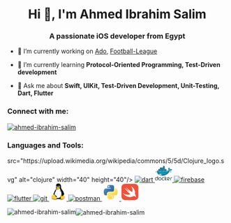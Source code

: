 <h1 align="center">Hi 👋, I'm Ahmed Ibrahim Salim</h1>
<h3 align="center">A passionate iOS developer from Egypt</h3>

- 🔭 I’m currently working on [Ado](https://apps.apple.com/eg/app/ado-%D8%A7%D8%AF%D9%88/id1580289726), [Football-League](https://github.com/ahmed-ibrahim-salim/Football-League)

- 🌱 I’m currently learning **Protocol-Oriented Programming, Test-Driven development**

- 💬 Ask me about **Swift, UIKit, Test-Driven Development, Unit-Testing, Dart, Flutter**


<h3 align="left">Connect with me:</h3>
<p align="left">
<a href="https://linkedin.com/in/ahmed-ibrahim-salim" target="blank"><img align="center" src="https://raw.githubusercontent.com/rahuldkjain/github-profile-readme-generator/master/src/images/icons/Social/linked-in-alt.svg" alt="ahmed-ibrahim-salim" height="30" width="40" /></a>
</p>

<h3 align="left">Languages and Tools:</h3>src="https://upload.wikimedia.org/wikipedia/commons/5/5d/Clojure_logo.svg" alt="clojure" width="40" height="40"/> </a> <a href="https://dart.dev" target="_blank" rel="noreferrer"> <img src="https://www.vectorlogo.zone/logos/dartlang/dartlang-icon.svg" alt="dart" width="40" height="40"/> </a> <a href="https://www.docker.com/" target="_blank" rel="noreferrer"> <img src="https://raw.githubusercontent.com/devicons/devicon/master/icons/docker/docker-original-wordmark.svg" alt="docker" width="40" height="40"/> </a> <a href="https://firebase.google.com/" target="_blank" rel="noreferrer"> <img src="https://www.vectorlogo.zone/logos/firebase/firebase-icon.svg" alt="firebase" width="40" height="40"/> </a> <a href="https://flutter.dev" target="_blank" rel="noreferrer"> <img src="https://www.vectorlogo.zone/logos/flutterio/flutterio-icon.svg" alt="flutter" width="40" height="40"/> </a> <a href="https://git-scm.com/" target="_blank" rel="noreferrer"> <img src="https://www.vectorlogo.zone/logos/git-scm/git-scm-icon.svg" alt="git" width="40" height="40"/> </a> <a href="https://www.linux.org/" target="_blank" rel="noreferrer"> <img src="https://raw.githubusercontent.com/devicons/devicon/master/icons/linux/linux-original.svg" alt="linux" width="40" height="40"/> </a> <a href="https://postman.com" target="_blank" rel="noreferrer"> <img src="https://www.vectorlogo.zone/logos/getpostman/getpostman-icon.svg" alt="postman" width="40" height="40"/> </a> <a href="https://www.python.org" target="_blank" rel="noreferrer"> <img src="https://raw.githubusercontent.com/devicons/devicon/master/icons/python/python-original.svg" alt="python" width="40" height="40"/> </a> <a href="https://developer.apple.com/swift/" target="_blank" rel="noreferrer"> <img src="https://raw.githubusercontent.com/devicons/devicon/master/icons/swift/swift-original.svg" alt="swift" width="40" height="40"/> </a> </p>

<p><img align="left" src="https://github-readme-stats.vercel.app/api/top-langs?username=ahmed-ibrahim-salim&show_icons=true&locale=en&layout=compact" alt="ahmed-ibrahim-salim" /></p>


<p><img align="center" src="https://github-readme-streak-stats.herokuapp.com/?user=ahmed-ibrahim-salim&" alt="ahmed-ibrahim-salim" /></p>

